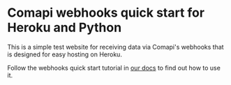 # Comapi webhooks quick start for Heroku and Python
This is a simple test website for receiving data via Comapi's webhooks that is designed for easy hosting on Heroku.

Follow the webhooks quick start tutorial in [our docs](http://docs.comapi.com/docs/receiving-data-using-webhooks) to find out how to use it.

